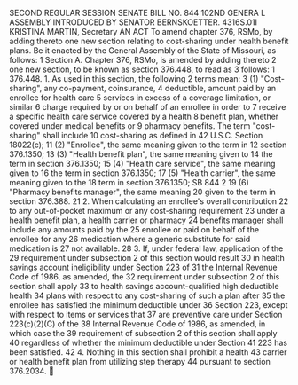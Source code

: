 SECOND REGULAR SESSION
SENATE BILL NO. 844
102ND GENERA L ASSEMBLY
INTRODUCED BY SENATOR BERNSKOETTER.
4316S.01I KRISTINA MARTIN, Secretary
AN ACT
To amend chapter 376, RSMo, by adding thereto one new section relating to cost-sharing under
health benefit plans.
Be it enacted by the General Assembly of the State of Missouri, as follows:
1 Section A. Chapter 376, RSMo, is amended by adding thereto
2 one new section, to be known as section 376.448, to read as
3 follows:
1 376.448. 1. As used in this section, the following
2 terms mean:
3 (1) "Cost-sharing", any co-payment, coinsurance,
4 deductible, amount paid by an enrollee for health care
5 services in excess of a coverage limitation, or similar
6 charge required by or on behalf of an enrollee in order to
7 receive a specific health care service covered by a health
8 benefit plan, whether covered under medical benefits or
9 pharmacy benefits. The term "cost-sharing" shall include
10 cost-sharing as defined in 42 U.S.C. Section 18022(c);
11 (2) "Enrollee", the same meaning given to the term in
12 section 376.1350;
13 (3) "Health benefit plan", the same meaning given to
14 the term in section 376.1350;
15 (4) "Health care service", the same meaning given to
16 the term in section 376.1350;
17 (5) "Health carrier", the same meaning given to the
18 term in section 376.1350;
SB 844 2
19 (6) "Pharmacy benefits manager", the same meaning
20 given to the term in section 376.388.
21 2. When calculating an enrollee's overall contribution
22 to any out-of-pocket maximum or any cost-sharing requirement
23 under a health benefit plan, a health carrier or pharmacy
24 benefits manager shall include any amounts paid by the
25 enrollee or paid on behalf of the enrollee for any
26 medication where a generic substitute for said medication is
27 not available.
28 3. If, under federal law, application of the
29 requirement under subsection 2 of this section would result
30 in health savings account ineligibility under Section 223 of
31 the Internal Revenue Code of 1986, as amended, the
32 requirement under subsection 2 of this section shall apply
33 to health savings account-qualified high deductible health
34 plans with respect to any cost-sharing of such a plan after
35 the enrollee has satisfied the minimum deductible under
36 Section 223, except with respect to items or services that
37 are preventive care under Section 223(c)(2)(C) of the
38 Internal Revenue Code of 1986, as amended, in which case the
39 requirement of subsection 2 of this section shall apply
40 regardless of whether the minimum deductible under Section
41 223 has been satisfied.
42 4. Nothing in this section shall prohibit a health
43 carrier or health benefit plan from utilizing step therapy
44 pursuant to section 376.2034.
